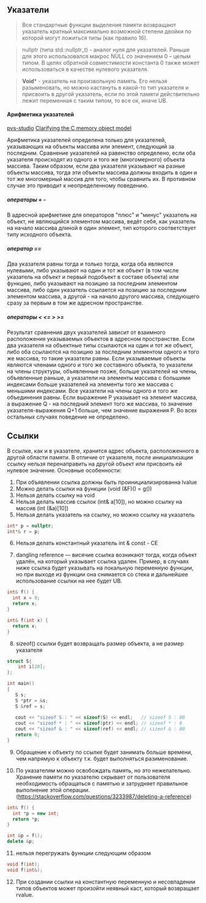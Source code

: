 ## Указатели

>Все стандартные функции выделения памяти возвращают указатель кратный максимально возможной степени двойки по которой могут ложиться типы (как правило 16).

>nullptr (типа std::nullptr_t) - аналог нуля для указателей. Раньше для этого использовался макрос NULL со значением 0 – целым типом. В целях обратной совместимости константа 0 также может использоваться в качестве нулевого указателя.

>**Void*** - указатель на произвольную память. Его нельзя разыменовать, но можно кастануть в какой-то тип указателя и присвоить в другой указатель, если по этой памяти действительно лежит переменная с таким типом, то все ок, иначе UB.

#### Арифметика указателей

[pvs-studio](https://pvs-studio.ru/ru/blog/posts/cpp/0576/)
[Clarifying the C memory object model](https://www.open-std.org/JTC1/SC22/WG14/www/docs/n2012.htm)

Арифметика указателей определена только для указателей, указывающих на объекты массива или элемент, следующий за последним. Сравнение указателей на равенство определено, если оба указателя происходят из одного и того же (многомерного) объекта массива. Таким образом, если два указателя указывают на разные объекты массива, тогда эти объекты массива должны входить в один и тот же многомерный массив для того, чтобы сравнить их. В противном случае это приводит к неопределенному поведению.
##### операторы + -

В адресной арифметике для операторов "плюс" и "минус" указатель на объект, не являющийся элементом массива, ведёт себя, как указатель на начало массива длиной в один элемент, тип которого соответствует типу исходного объекта.
##### оператор ==

Два указателя равны тогда и только тогда, когда оба являются нулевыми, либо указывают на один и тот же объект (в том числе указатель на объект и первый подобъект в составе объекта) или функцию, либо указывают на позицию за последним элементом массива, либо один указатель ссылается на позицию за последним элементом массива, а другой - на начало другого массива, следующего сразу за первым в том же адресном пространстве.
##### операторы < <= > >=

Результат сравнения двух указателей зависит от взаимного расположения указываемых объектов в адресном пространстве. Если два указателя на объектные типы ссылаются на один и тот же объект, либо оба ссылаются на позицию за последним элементом одного и того же массива, то такие указатели равны. Если указываемые объекты являются членами одного и того же составного объекта, то указатели на члены структуры, объявленные позже, больше указателей на члены, объявленные раньше, а указатели на элементы массива с большими индексами больше указателей на элементы того же массива с меньшими индексами. Все указатели на члены одного и того же объединения равны. Если выражение P указывает на элемент массива, а выражение Q - на последний элемент того же массива, то значение указателя-выражения Q+1 больше, чем значение выражения P. Во всех остальных случаях поведение не определено.

## Ссылки

В ссылке, как и в указателе, хранится адрес объекта, расположенного в другой области памяти. В отличие от указателя, после инициализации ссылку нельзя перенаправить на другой объект или присвоить ей нулевое значение. Основные особенности:
1) При объявлении ссылка должны быть проинициализированна lvalue
2) Можно делать ссылки на функции (void (&F)() = g())
3) Нельзя делать ссылку на void
4) Нельзя делать массив ссылок (int& a[10]), но можно ссылку на массив (int (&a)[10])
5) Нельзя делать указатель на ссылку, но можно ссылку на указатель

```C++
int* p = nullptr;
int*& r = p;
```

6) Нельзя делать константный указатель int & const - CE

7) dangling reference — висячие ссылка возникают тогда, когда объект удалён, на который указывает ссылка удален. Пример, в случаях ниже ссылка будет указывать на локальную переменную функции, но при выходе из функции она снимается со стека и дальнейшее использование ссылки на нее будет UB.

```C++
int& f() {
  int x = 0;
  return x;
}

int& f(int x) {
  return x;
}
```

8) sizeof() ссылки будет возвращать размер объекта, а не размер указателя

```C++
struct S{
    int i[20];
};

int main()
{
   S s;
   S *ptr = &s;
   S &ref = s;
   
   cout << "sizeof S : " << sizeof(S) << endl;   // sizeof S : 80
   cout << "sizeof * : " << sizeof(ptr) << endl; // sizeof * : 8
   cout << "sizeof & : " << sizeof(ref) << endl; // sizeof & : 80
   return 0;
}
```

9) Обращение к объекту по ссылке будет занимать больше времени, чем напрямую к объекту т.к. будет выполняться разименование.

10) По указателям можно освобождать память, но это нежелательно. Хранение памяти по указателю скрывает от пользователя необходимость обращаться с памятью и затрудняет правильное выполнение этой операции. (https://stackoverflow.com/questions/3233987/deleting-a-reference)

```C++
int& f() {
  int *p = new int;
  return *p;
}

int &p = f();
delete &p;
```

11) нельзя перегружать функции следующим образом

```C++
void f(int);
void f(int&);
```

12) При создании ссылки на константную переменную и несовпадении типов объектов может произойти неявный каст, который возвращает rvalue.
